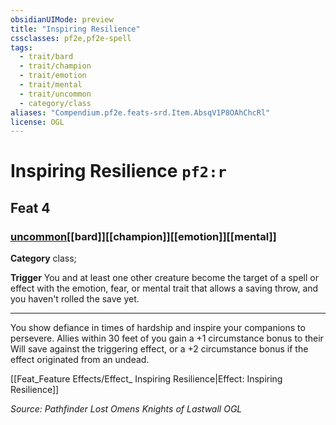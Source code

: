 ```yaml
---
obsidianUIMode: preview
title: "Inspiring Resilience"
cssclasses: pf2e,pf2e-spell
tags:
  - trait/bard
  - trait/champion
  - trait/emotion
  - trait/mental
  - trait/uncommon
  - category/class
aliases: "Compendium.pf2e.feats-srd.Item.AbsqV1P8OAhChcRl"
license: OGL
---
```

# Inspiring Resilience `pf2:r`
## Feat 4
### [uncommon](uncommon "Uncommon Rarity Trait")[[bard]][[champion]][[emotion]][[mental]]

**Category** class; 




**Trigger** You and at least one other creature become the target of a spell or effect with the emotion, fear, or mental trait that allows a saving throw, and you haven't rolled the save yet.

* * *

You show defiance in times of hardship and inspire your companions to persevere. Allies within 30 feet of you gain a +1 circumstance bonus to their Will save against the triggering effect, or a +2 circumstance bonus if the effect originated from an undead.

[[Feat_Feature Effects/Effect_ Inspiring Resilience|Effect: Inspiring Resilience]]

*Source: Pathfinder Lost Omens Knights of Lastwall*
*OGL*